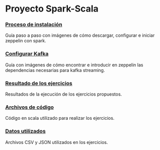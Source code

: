# Proyecto Spark-Scala

### [Proceso de instalación](../Install+Configure)
Guía paso a paso con imágenes de cómo descargar, configurar e iniciar zeppelin con spark.
### [Configurar Kafka](../KafkaConfigure)
Guía con imágenes de cómo encontrar e introducir en zeppelin las dependencias necesarias para kafka streaming.
### [Resultado de los ejercicios](../Ejericios)
Resultados de la ejecución de los ejercicios propuestos.
### [Archivos de código](../Codigo)
Código en scala utilizado para realizar los ejercicios.
### [Datos utilizados](../datos)
Archivos CSV y JSON utilizados en los ejercicios.